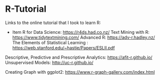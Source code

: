 # R-Tutorial

Links to the online tutorial that I took to learn R:

* Item R for Data Science: https://r4ds.had.co.nz/
Text Mining with R: https://www.tidytextmining.com/
Advanced R: https://adv-r.hadley.nz/
The Elements of Statistical Learning : https://web.stanford.edu/~hastie/Papers/ESLII.pdf

Descriptive, Predictive and Prescriptive Analytics: https://afit-r.github.io/
Unsupervised Models: http://uc-r.github.io/

Creating Graph with ggplot2: https://www.r-graph-gallery.com/index.html


